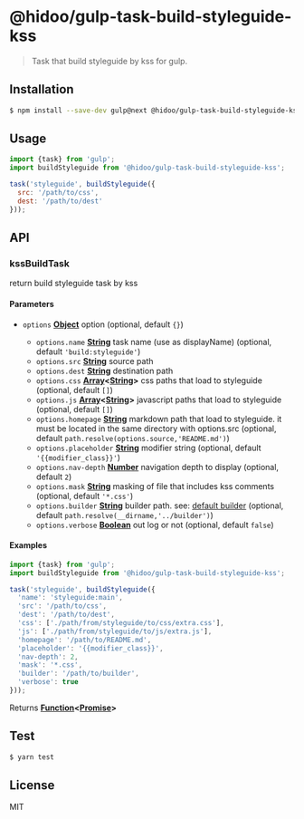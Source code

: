 # @hidoo/gulp-task-build-styleguide-kss

> Task that build styleguide by kss for gulp.

## Installation

```sh
$ npm install --save-dev gulp@next @hidoo/gulp-task-build-styleguide-kss
```

## Usage

```js
import {task} from 'gulp';
import buildStyleguide from '@hidoo/gulp-task-build-styleguide-kss';

task('styleguide', buildStyleguide({
  src: '/path/to/css',
  dest: '/path/to/dest'
}));
```

## API

<!-- Generated by documentation.js. Update this documentation by updating the source code. -->

### kssBuildTask

return build styleguide task by kss

#### Parameters

*   `options` **[Object](https://developer.mozilla.org/docs/Web/JavaScript/Reference/Global_Objects/Object)** option (optional, default `{}`)

    *   `options.name` **[String](https://developer.mozilla.org/docs/Web/JavaScript/Reference/Global_Objects/String)** task name (use as displayName) (optional, default `'build:styleguide'`)
    *   `options.src` **[String](https://developer.mozilla.org/docs/Web/JavaScript/Reference/Global_Objects/String)** source path
    *   `options.dest` **[String](https://developer.mozilla.org/docs/Web/JavaScript/Reference/Global_Objects/String)** destination path
    *   `options.css` **[Array](https://developer.mozilla.org/docs/Web/JavaScript/Reference/Global_Objects/Array)<[String](https://developer.mozilla.org/docs/Web/JavaScript/Reference/Global_Objects/String)>** css paths that load to styleguide (optional, default `[]`)
    *   `options.js` **[Array](https://developer.mozilla.org/docs/Web/JavaScript/Reference/Global_Objects/Array)<[String](https://developer.mozilla.org/docs/Web/JavaScript/Reference/Global_Objects/String)>** javascript paths that load to styleguide (optional, default `[]`)
    *   `options.homepage` **[String](https://developer.mozilla.org/docs/Web/JavaScript/Reference/Global_Objects/String)** markdown path that load to styleguide.
        it must be located in the same directory with options.src (optional, default `path.resolve(options.source,'README.md')`)
    *   `options.placeholder` **[String](https://developer.mozilla.org/docs/Web/JavaScript/Reference/Global_Objects/String)** modifier string (optional, default `'{{modifier_class}}'`)
    *   `options.nav-depth` **[Number](https://developer.mozilla.org/docs/Web/JavaScript/Reference/Global_Objects/Number)** navigation depth to display (optional, default `2`)
    *   `options.mask` **[String](https://developer.mozilla.org/docs/Web/JavaScript/Reference/Global_Objects/String)** masking of file that includes kss comments (optional, default `'*.css'`)
    *   `options.builder` **[String](https://developer.mozilla.org/docs/Web/JavaScript/Reference/Global_Objects/String)** builder path.
        see: [default builder](./builder) (optional, default `path.resolve(__dirname,'../builder')`)
    *   `options.verbose` **[Boolean](https://developer.mozilla.org/docs/Web/JavaScript/Reference/Global_Objects/Boolean)** out log or not (optional, default `false`)

#### Examples

```javascript
import {task} from 'gulp';
import buildStyleguide from '@hidoo/gulp-task-build-styleguide-kss';

task('styleguide', buildStyleguide({
  'name': 'styleguide:main',
  'src': '/path/to/css',
  'dest': '/path/to/dest',
  'css': ['./path/from/styleguide/to/css/extra.css'],
  'js': ['./path/from/styleguide/to/js/extra.js'],
  'homepage': '/path/to/README.md',
  'placeholder': '{{modifier_class}}',
  'nav-depth': 2,
  'mask': '*.css',
  'builder': '/path/to/builder',
  'verbose': true
}));
```

Returns **[Function](https://developer.mozilla.org/docs/Web/JavaScript/Reference/Statements/function)<[Promise](https://developer.mozilla.org/docs/Web/JavaScript/Reference/Global_Objects/Promise)>** 

## Test

```sh
$ yarn test
```

## License

MIT
